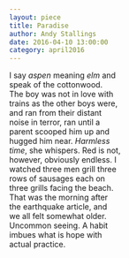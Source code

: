 ```yaml
---
layout: piece
title: Paradise
author: Andy Stallings
date: 2016-04-10 13:00:00
category: april2016
---
```

I say *aspen* meaning *elm* and <br>
speak of the cottonwood. <br>
The boy was not in love with <br>
trains as the other boys were, <br>
and ran from their distant <br>
noise in terror, ran until a <br>
parent scooped him up and <br>
hugged him near. *Harmless*<br>
*time*, she whispers. Red is not, <br>
however, obviously endless. I <br>
watched three men grill three <br>
rows of sausages each on <br>
three grills facing the beach.<br> 
That was the morning after <br>
the earthquake article, and <br>
we all felt somewhat older. <br>
Uncommon seeing. A habit <br>
imbues what is hope with <br>
actual practice.
